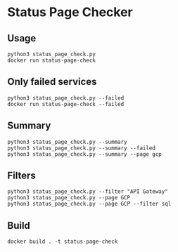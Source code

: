 # Status Page Checker


## Usage
```
python3 status_page_check.py
docker run status-page-check
```

## Only failed services
```
python3 status_page_check.py --failed
docker run status-page-check --failed
```

## Summary
```
python3 status_page_check.py --summary
python3 status_page_check.py --summary --failed
python3 status_page_check.py --summary --page gcp
```
## Filters
```
python3 status_page_check.py --filter "API Gateway"
python3 status_page_check.py --page GCP
python3 status_page_check.py --page GCP --filter sql
```

## Build

```
docker build . -t status-page-check
```
